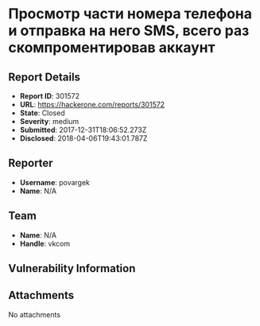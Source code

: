 # Просмотр части номера телефона и отправка на него SMS, всего раз скомпроментировав аккаунт

## Report Details
- **Report ID**: 301572
- **URL**: https://hackerone.com/reports/301572
- **State**: Closed
- **Severity**: medium
- **Submitted**: 2017-12-31T18:06:52.273Z
- **Disclosed**: 2018-04-06T19:43:01.787Z

## Reporter
- **Username**: povargek
- **Name**: N/A

## Team
- **Name**: N/A
- **Handle**: vkcom

## Vulnerability Information


## Attachments
No attachments
